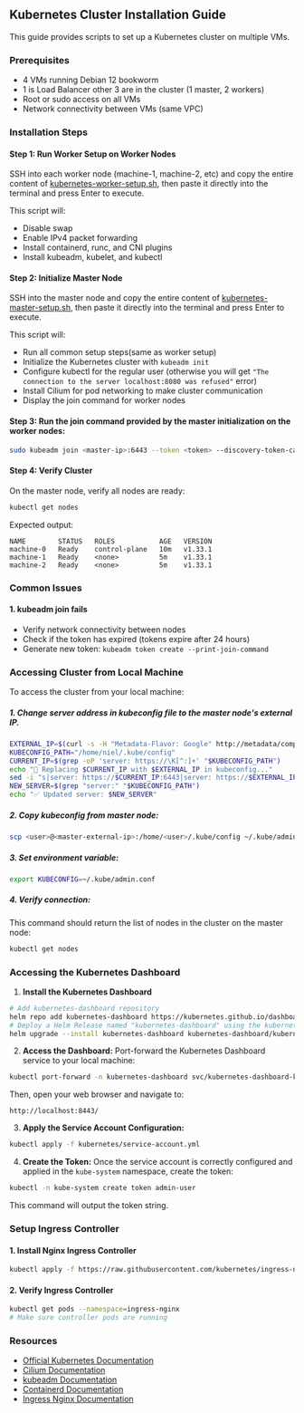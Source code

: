 ## Kubernetes Cluster Installation Guide

This guide provides scripts to set up a Kubernetes cluster on multiple VMs.

### Prerequisites
- 4 VMs running Debian 12 bookworm
- 1 is Load Balancer other 3 are in the cluster (1 master, 2 workers)
- Root or sudo access on all VMs
- Network connectivity between VMs (same VPC)

### Installation Steps

#### Step 1: Run Worker Setup on Worker Nodes
SSH into each worker node (machine-1, machine-2, etc) and copy the entire content of [kubernetes-worker-setup.sh](../pre-setup/kubernetes-worker-setup.sh), then paste it directly into the terminal and press Enter to execute.

This script will:
- Disable swap
- Enable IPv4 packet forwarding
- Install containerd, runc, and CNI plugins
- Install kubeadm, kubelet, and kubectl

#### Step 2: Initialize Master Node
SSH into the master node and copy the entire content of [kubernetes-master-setup.sh](../pre-setup/kubernetes-master-setup.sh), then paste it directly into the terminal and press Enter to execute.

This script will:
- Run all common setup steps(same as worker setup)
- Initialize the Kubernetes cluster with `kubeadm init`
- Configure kubectl for the regular user (otherwise you will get `"The connection to the server localhost:8080 was refused"` error)
- Install Cilium for pod networking to make cluster communication
- Display the join command for worker nodes

#### Step 3: Run the join command provided by the master initialization on the worker nodes:

```bash
sudo kubeadm join <master-ip>:6443 --token <token> --discovery-token-ca-cert-hash sha256:<hash>
```

#### Step 4: Verify Cluster
On the master node, verify all nodes are ready:

```bash
kubectl get nodes
```

Expected output:
```
NAME        STATUS   ROLES           AGE   VERSION
machine-0   Ready    control-plane   10m   v1.33.1
machine-1   Ready    <none>          5m    v1.33.1
machine-2   Ready    <none>          5m    v1.33.1
```

### Common Issues
#### 1. **kubeadm join fails**
   - Verify network connectivity between nodes
   - Check if the token has expired (tokens expire after 24 hours)
   - Generate new token: `kubeadm token create --print-join-command`

### Accessing Cluster from Local Machine

To access the cluster from your local machine:

##### 1. Change server address in kubeconfig file to the master node's external IP.
```bash
EXTERNAL_IP=$(curl -s -H "Metadata-Flavor: Google" http://metadata/computeMetadata/v1/instance/network-interfaces/0/access-configs/0/external-ip)
KUBECONFIG_PATH="/home/niel/.kube/config"
CURRENT_IP=$(grep -oP 'server: https://\K[^:]+' "$KUBECONFIG_PATH")
echo "🔄 Replacing $CURRENT_IP with $EXTERNAL_IP in kubeconfig..."
sed -i "s|server: https://$CURRENT_IP:6443|server: https://$EXTERNAL_IP:6443|g" "$KUBECONFIG_PATH"
NEW_SERVER=$(grep "server:" "$KUBECONFIG_PATH")
echo "✅ Updated server: $NEW_SERVER"
```

##### 2. Copy kubeconfig from master node:
```bash
scp <user>@<master-external-ip>:/home/<user>/.kube/config ~/.kube/admin.conf
```

##### 3. Set environment variable:
```bash
export KUBECONFIG=~/.kube/admin.conf
```

##### 4. Verify connection:
This command should return the list of nodes in the cluster on the master node:
```bash
kubectl get nodes
```

### Accessing the Kubernetes Dashboard

1. **Install the Kubernetes Dashboard**
```bash
# Add kubernetes-dashboard repository
helm repo add kubernetes-dashboard https://kubernetes.github.io/dashboard/
# Deploy a Helm Release named "kubernetes-dashboard" using the kubernetes-dashboard chart
helm upgrade --install kubernetes-dashboard kubernetes-dashboard/kubernetes-dashboard --create-namespace --namespace kubernetes-dashboard
```

2.  **Access the Dashboard:**
Port-forward the Kubernetes Dashboard service to your local machine:
```bash
kubectl port-forward -n kubernetes-dashboard svc/kubernetes-dashboard-kong-proxy 8443:443
```
Then, open your web browser and navigate to:
```
http://localhost:8443/
```

3.  **Apply the Service Account Configuration:**
```bash
kubectl apply -f kubernetes/service-account.yml
```

4.  **Create the Token:**
Once the service account is correctly configured and applied in the `kube-system` namespace, create the token:
```bash
kubectl -n kube-system create token admin-user
```
This command will output the token string.

### Setup Ingress Controller

#### 1. Install Nginx Ingress Controller
```bash
kubectl apply -f https://raw.githubusercontent.com/kubernetes/ingress-nginx/controller-v1.12.2/deploy/static/provider/cloud/deploy.yaml
```
#### 2. Verify Ingress Controller

```bash
kubectl get pods --namespace=ingress-nginx
# Make sure controller pods are running
```

### Resources
- [Official Kubernetes Documentation](https://kubernetes.io/docs/)
- [Cilium Documentation](https://docs.cilium.io/en/stable/gettingstarted/k8s-install-default/#install-the-cilium-cli)
- [kubeadm Documentation](https://kubernetes.io/docs/setup/production-environment/tools/kubeadm/)
- [Containerd Documentation](https://containerd.io/docs/)
- [Ingress Nginx Documentation](https://kubernetes.github.io/ingress-nginx/)